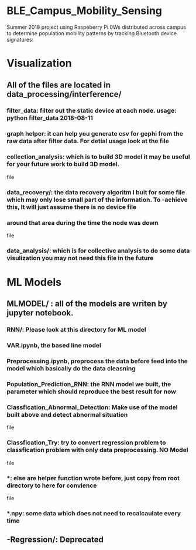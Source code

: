 # BLE_Campus_Mobility_Sensing
Summer 2018 project using Raspeberry Pi 0Ws distributed across campus to determine population mobility patterns by tracking Bluetooth device signatures.

# Visualization
## All of the files are located in data_processing/interference/  
### filter_data: filter  out the static device at each node. usage: python filter_data 2018-08-11
### graph helper: it can help you generate csv for gephi from the raw data after filter data. For detial usage look at the file
### collection_analysis: which is to build 3D model it may be useful for your future work to build 3D  model.
file
### data_recovery/: the data recovery algoritm I buit for some file which may only lose small part of the information. To -achieve this, It will just assume there is no device file
### around that area during the time the node was down
file
### data_analysis/: which is for collective analysis to do some data visulization you may not need this file in the future

# ML Models
## MLMODEL/ : all of the models are writen by jupyter notebook.
### RNN/: Please look at this directory for ML model
### VAR.ipynb, the based line model
### Preprocessing.ipynb, preprocess the data before feed into the model which basically do the data cleasning
### Population_Prediction_RNN: the RNN model we built, the parameter which should reproduce the best result for now
### Classfication_Abnormal_Detection: Make use of the model built above and detect abnormal situation
file
### Classfication_Try: try to convert regression problem to classfication problem with only data preprocessing. NO Model
file
### *: else are helper function wrote before, just copy from root directory to here for convience 
file
### *.npy: some data which does not need to recalcaulate every time

## -Regression/: Deprecated 

